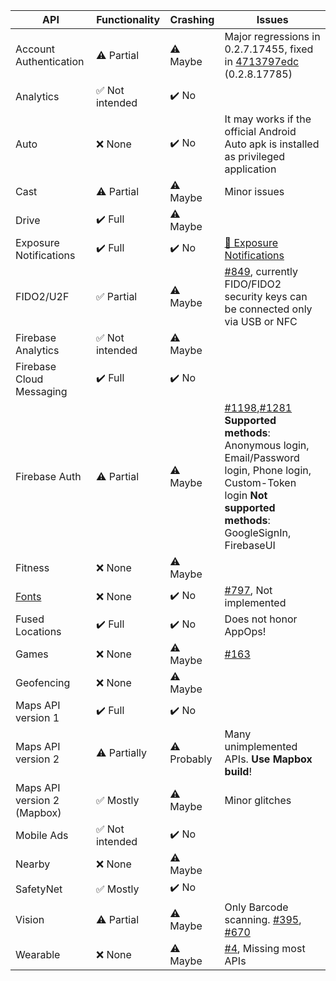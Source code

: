 | API | Functionality | Crashing | Issues |
|-----|---------------|----------|--------|
| Account Authentication | :warning: Partial | :warning: Maybe | Major regressions in 0.2.7.17455, fixed in [4713797edc](https://github.com/microg/android_packages_apps_GmsCore/commit/4713797edc21e3f3b2a26194056f63b307e67ef6) (0.2.8.17785) |
| Analytics | :white_check_mark:  Not intended | :heavy_check_mark: No | | 
| Auto | :x: None | :heavy_check_mark: No | It may works if the official Android Auto apk is installed as privileged application |
| Cast | :warning: Partial | :warning: Maybe | Minor issues |
| Drive | :heavy_check_mark: Full | :warning: Maybe | |
| Exposure Notifications | :heavy_check_mark: Full | :heavy_check_mark:  No | [🦠 Exposure Notifications](https://github.com/microg/android_packages_apps_GmsCore/labels/%F0%9F%A6%A0%20Exposure%20Notifications) |
| FIDO2/U2F | :white_check_mark: Partial | :warning: Maybe | [#849](https://github.com/microg/GmsCore/issues/849), currently FIDO/FIDO2 security keys can be connected only via USB or NFC |
| Firebase Analytics | :white_check_mark: Not intended | :warning: Maybe | |
| Firebase Cloud Messaging | :heavy_check_mark: Full | :heavy_check_mark: No | |
| Firebase Auth | :warning: Partial | :warning: Maybe | [#1198](https://github.com/microg/GmsCore/issues/1198),[#1281](https://github.com/microg/GmsCore/issues/1281) **Supported methods**: Anonymous login, Email/Password login, Phone login, Custom-Token login **Not supported methods**: GoogleSignIn, FirebaseUI |
| Fitness | :x: None | :warning: Maybe | |
| [Fonts](https://developer.android.com/guide/topics/ui/look-and-feel/downloadable-fonts#via-android-studio) | :x: None | :heavy_check_mark: No | [#797](https://github.com/microg/android_packages_apps_GmsCore/issues/797), Not implemented |
| Fused Locations | :heavy_check_mark: Full | :heavy_check_mark: No | Does not honor AppOps! |
| Games | :x: None | :warning: Maybe | [#163](https://github.com/microg/android_packages_apps_GmsCore/issues/163) |
| Geofencing | :x: None | :warning: Maybe | |
| Maps API version 1| :heavy_check_mark:  Full | :heavy_check_mark:  No | |
| Maps API version 2| :warning:  Partially | :warning: Probably | Many unimplemented APIs. **Use Mapbox build**! |
| Maps API version 2 (Mapbox)| :white_check_mark:  Mostly | :warning: Maybe | Minor glitches |
| Mobile Ads | :white_check_mark: Not intended | :heavy_check_mark: No | | 
| Nearby | :x: None | :warning: Maybe | |
| SafetyNet | :white_check_mark:  Mostly | :heavy_check_mark: No | |
| Vision | :warning: Partial | :warning: Maybe | Only Barcode scanning. [#395](https://github.com/microg/android_packages_apps_GmsCore/issues/395), [#670](https://github.com/microg/android_packages_apps_GmsCore/issues/670) |
| Wearable | :x: None | :warning: Maybe | [#4](https://github.com/microg/android_packages_apps_GmsCore/issues/4), Missing most APIs |